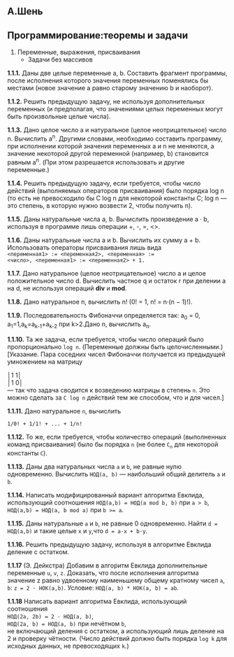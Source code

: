 ## А.Шень
## Программирование:теоремы и задачи

1. Переменные, выражения, присваивания
	-  Задачи без массивов

**1.1.1.** Даны две целые переменные a, b. Составить фрагмент программы, после исполнения которого значения переменных поменялись бы местами (новое значение a равно старому значению b и наоборот). 

**1.1.2.** Решить предыдущую задачу, не используя дополнительных переменных (и предполагая, что значениями целых переменных могут быть произвольные целые числа). 

**1.1.3.** Дано целое число а и натуральное (целое неотрицательное) число n. Вычислить a<sup>n</sup>. Другими словами, необходимо составить программу, при исполнении которой значения переменных а и n не меняются, а значение некоторой другой переменной (например, b) становится равным a<sup>n</sup>. (При этом разрешается использовать и другие переменные.)

**1.1.4.** Решить предыдущую задачу, если требуется, чтобы число действий (выполняемых операторов присваивания) было порядка log n (то есть не превосходило бы C log n для некоторой константы C; log n — это степень, в которую нужно возвести 2, чтобы получить n). 

**1.1.5.** Даны натуральные числа а, b. Вычислить произведение a · b, используя в программе лишь операции +, -, =, <>. 

**1.1.6.** Даны натуральные числа а и b. Вычислить их сумму а + b. Использовать операторы присваивания лишь вида
<code>
<переменная1> := <переменная2>,
<переменная> := <число>,
<переменная1> := <переменная2> + 1.
</code>

**1.1.7.** Дано натуральное (целое неотрицательное) число а и целое положительное число d. Вычислить частное q и остаток r при делении а на d, не используя операций **div** и **mod**. 

**1.1.8.** Дано натуральное n, вычислить n! (0! = 1, n! = n·(n − 1)!).

**1.1.9.** Последовательность Фибоначчи определяется так: a<sub>0</sub> = 0, a<sub>1</sub>=1,a<sub>k</sub>=a<sub>k-1</sub>+a<sub>k-2</sub> при k>2.Дано n, вычислить a<sub>n</sub>.

**1.1.10.** Та же задача, если требуется, чтобы число операций было пропорционально `log n`. (Переменные должны быть целочисленными.)  
[Указание. Пара соседних чисел Фибоначчи получается из предыдущей умножением на матрицу

│1 1│  
│1 0│  
 — так что задача сводится к возведению матрицы в степень `n`. Это можно сделать за `C log n` действий тем же способом, что и для чисел.] 

**1.1.11.** Дано натуральное `n`, вычислить  

`1/0! + 1/1! + ... + 1/n!` 

**1.1.12.** То же, если требуется, чтобы количество операций (выполненных команд присваивания) было бы порядка `n` (не более `C`<sub>`n`</sub> для некоторой константы `C`).

**1.1.13.** Даны два натуральных числа `a` и `b`, не равные нулю одновременно. Вычислить `НОД(a, b)` — наибольший общий делитель `а` и `b`.

**1.1.14.** Написать модифицированный вариант алгоритма Евклида, использующий соотношения `НОД(a,b) = НОД(a mod b, b)` при `a > b`, `НОД(a,b) = НОД(a, b mod a)` при `b >= a`.

**1.1.15.** Даны натуральные `a` и `b`, не равные 0 одновременно. Найти `d = НОД(a,b)` и такие целые `x` и `y`,что `d = a·x + b·y`.

**1.1.16.** Решить предыдущую задачу, используя в алгоритме Евклида деление с остатком.

**1.1.17** (Э. Дейкстра) Добавим в алгоритм Евклида дополнительные переменные `u`, `v`, `z`. Доказать, что после исполнения алгоритма значение z равно удвоенному наименьшему общему кратному чисел `a`, `b`: `z = 2 · НОК(a,b)`.
Условие: `НОД(a, b) * НОК(a, b) = ab`.

**1.1.18** Написать вариант алгоритма Евклида, использующий соотношения  
`НОД(2a, 2b) = 2 · НОД(a, b)`,   
`НОД(2a, b) = НОД(a, b)` при нечётном `b`,  
не включающий деления с остатком, а использующий лишь деление на 2 и проверку чётности. (Число действий должно быть порядка `log k` для исходных данных, не превосходящих `k`.) 
